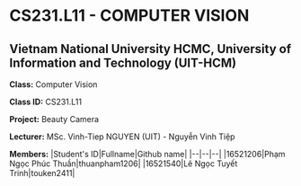 # CS231.L11 - COMPUTER VISION

## Vietnam National University HCMC, University of Information and Technology (UIT-HCM)

**Class:** Computer Vision

**Class ID:** CS231.L11

**Project:** Beauty Camera

**Lecturer:** MSc. Vinh-Tiep NGUYEN (UIT) - Nguyễn Vinh Tiệp

**Members:**
|Student's ID|Fullname|Github name|
|--|--|--|
|16521206|Phạm Ngọc Phúc Thuần|thuanpham1206|
|16521540|Lê Ngọc Tuyết Trinh|touken2411|
